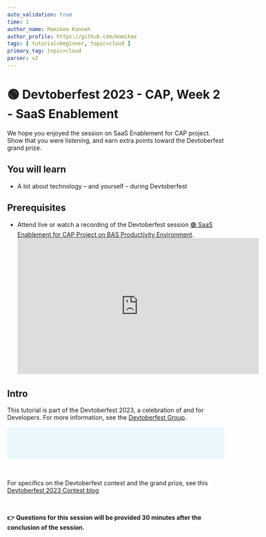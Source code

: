 ```yaml
---
auto_validation: true
time: 1
author_name: Mamikee Kanneh
author_profile: https://github.com/mamikee
tags: [ tutorial>beginner, topic>cloud ]
primary_tag: topic>cloud
parser: v2
---
```


# 🟢 Devtoberfest 2023 - CAP, Week 2 - SaaS Enablement
<!-- description --> We hope you enjoyed the session on SaaS Enablement for CAP project. Show that you were listening, and earn extra points toward the Devtoberfest grand prize.
 
## You will learn
- A lot about technology – and yourself – during Devtoberfest

## Prerequisites
- Attend live or watch a recording of the Devtoberfest session [🟢 SaaS Enablement for CAP Project on BAS Productivity Environment](https://www.youtube.com/watch?v=pEKHfs33Jxw). <iframe width="560" height="315" src="https://www.youtube.com/embed/pEKHfs33Jxw" frameborder="0" allowfullscreen></iframe>


## Intro
This tutorial is part of the Devtoberfest 2023, a celebration of and for Developers. For more information, see the [Devtoberfest Group](https://groups.community.sap.com/t5/devtoberfest/gh-p/Devtoberfest).

![Devtoberfest](devtoberfest-banner.gif)

&nbsp;

For specifics on the Devtoberfest contest and the grand prize, see this [Devtoberfest 2023 Contest blog](https://groups.community.sap.com/t5/devtoberfest-blog-posts/devtoberfest-2023-contest/ba-p/9357)

&nbsp;

<b>👉 Questions for this session will be provided 30 minutes after the conclusion of the session.</b>